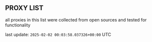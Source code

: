## PROXY LIST

all proxies in this list were collected from open sources and tested for functionality

last update: `2025-02-02 00:03:58.037326+00:00` UTC